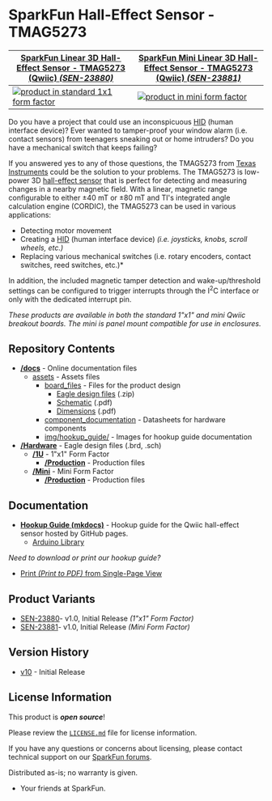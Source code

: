 SparkFun Hall-Effect Sensor - TMAG5273
========================================

| [	SparkFun Linear 3D Hall-Effect Sensor - TMAG5273 (Qwiic)  *(SEN-23880)*](https://www.sparkfun.com/products/23880) | [SparkFun Mini Linear 3D Hall-Effect Sensor - TMAG5273 (Qwiic) *(SEN-23881)*](https://www.sparkfun.com/products/23881) |
| --- | --- |
| [![product in standard 1x1 form factor](https://cdn.sparkfun.com/r/300-300/assets/parts/2/4/2/3/7/23880-Linear-3D-Hall-Effect-Sensor-1x1-Feature-new.jpg)](https://www.sparkfun.com/products/23880) | [![product in mini form factor](https://cdn.sparkfun.com/r/300-300/assets/parts/2/4/2/3/8/23881-Linear-3D-Hall-Effect-Sensor-Mini-Feature-new.jpg)](https://www.sparkfun.com/products/23881) |

Do you have a project that could use an inconspicuous [HID](https://en.wikipedia.org/wiki/Human_interface_device) (human interface device)? Ever wanted to tamper-proof your window alarm (i.e. contact sensors) from teenagers sneaking out or home intruders? Do you have a mechanical switch that keeps failing?

If you answered yes to any of those questions, the TMAG5273 from [Texas Instruments](https://www.ti.com) could be the solution to your problems. The TMAG5273 is low-power 3D [hall-effect sensor](https://en.wikipedia.org/wiki/Hall_effect_sensor) that is perfect for detecting and measuring changes in a nearby magnetic field. With a linear, magnetic range configurable to either ±40 mT or ±80 mT and TI's integrated angle calculation engine (CORDIC), the TMAG5273 can be used in various applications:

* Detecting motor movement
* Creating a [HID](https://en.wikipedia.org/wiki/Human_interface_device) (human interface device) *(i.e. joysticks, knobs, scroll wheels, etc.)*
* Replacing various mechanical switches (i.e. rotary encoders, contact switches, reed switches, etc.)*

In addition, the included magnetic tamper detection and wake-up/threshold settings can be configured to trigger interrupts through the I<sup>2</sup>C interface or only with the dedicated interrupt pin.

*These products are available in both the standard 1"x1" and mini Qwiic breakout boards. The mini is panel mount compatible for use in enclosures.*


Repository Contents
-------------------

* **[/docs](/docs/)** - Online documentation files
    * [assets](/docs/assets/) - Assets files
        * [board_files](/docs/assets/board_files/) - Files for the product design
            * [Eagle design files](/docs/assets/board_files/eagle_files.zip) (.zip)
            * [Schematic](/docs/assets/board_files/schematic.pdf) (.pdf)
            * [Dimensions](/docs/assets/board_files/dimensions.pdf) (.pdf)
        * [component_documentation](/docs/assets/component_documentation/) - Datasheets for hardware components
        * [img/hookup_guide/](/docs/assets/img/hookup_guide/) - Images for hookup guide documentation
* **[/Hardware](/Hardware/)** - Eagle design files (.brd, .sch)
  * **[/1U](/Hardware/1U/)** - 1"x1" Form Factor
    * **[/Production](/Hardware/1U/Production/)** - Production files
  * **[/Mini](/Hardware/Mini/)** - Mini Form Factor
    * **[/Production](/Hardware/Mini/Production/)** - Production files


Documentation
--------------

* **[Hookup Guide (mkdocs)](http://docs.sparkfun.com/SparkFun_Qwiic_Hall_Effect_Sensor_TMAG5273/)** - Hookup guide for the Qwiic hall-effect sensor hosted by GitHub pages.
  * [Arduino Library](https://github.com/sparkfun/SparkFun_TMAG5273_Arduino_Library/tree/main)

*Need to download or print our hookup guide?*

* [Print *(Print to PDF)* from Single-Page View](http://docs.sparkfun.com/SparkFun_Qwiic_Hall_Effect_Sensor_TMAG5273/print_view)

Product Variants
----------------

* [SEN-23880](https://www.sparkfun.com/products/23880)- v1.0, Initial Release *(1"x1" Form Factor)*
* [SEN-23881](https://www.sparkfun.com/products/23881)- v1.0, Initial Release *(Mini Form Factor)*

Version History
---------------

* [v10](https://github.com/sparkfun/SparkFun_Qwiic_Hall_Effect_Sensor_TMAG5273/releases/tag/v10) - Initial Release


License Information
-------------------

This product is ***open source***!

Please review the [`LICENSE.md`](./LICENSE.md) file for license information.

If you have any questions or concerns about licensing, please contact technical support on our [SparkFun forums](https://forum.sparkfun.com/viewforum.php?f=152).

Distributed as-is; no warranty is given.

- Your friends at SparkFun.
